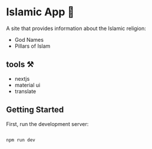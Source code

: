 # Islamic App 🕌
A site that provides information about the Islamic religion:
 - God Names
 - Pillars of Islam

## tools ⚒️
	
 - nextjs 
 - material ui
 - translate

## Getting Started

  

First, run the development server:

  

```bash

npm run dev
